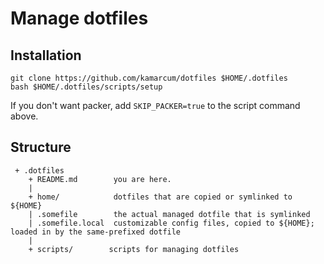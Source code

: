 # Manage dotfiles

## Installation

```
git clone https://github.com/kamarcum/dotfiles $HOME/.dotfiles
bash $HOME/.dotfiles/scripts/setup
```

If you don't want packer, add `SKIP_PACKER=true` to the script command above.

## Structure

```
 + .dotfiles
    + README.md        you are here.
    |
    + home/            dotfiles that are copied or symlinked to ${HOME}
    | .somefile        the actual managed dotfile that is symlinked
    | .somefile.local  customizable config files, copied to ${HOME}; loaded in by the same-prefixed dotfile
    |
    + scripts/        scripts for managing dotfiles
```
